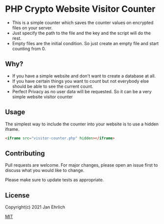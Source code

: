 # PHP Crypto Website Visitor Counter

* This is a simple counter which saves the counter values on encrypted files on your server.
* Just specify the path to the file and the key and the script will do the rest.
* Empty files are the initial condition. So just create an empty file and start counting from 0.

## Why?

* If you have a simple website and don't want to create a database at all.
* If you have certain things you want to count but not everybody else should be able to see the current count.
* Perfect Privacy as no user data will be requested. So it can be a very simple website visitor counter

## Usage
The simplest way to include the counter into your website is to use a hidden iframe.

```HTML
<iframe src="visitor-counter.php" hidden></iframe>
```

## Contributing
Pull requests are welcome. For major changes, please open an issue first to discuss what you would like to change.

Please make sure to update tests as appropriate.

## License
Copyright(c) 2021 Jan Ehrlich

[MIT](https://choosealicense.com/licenses/mit/)
